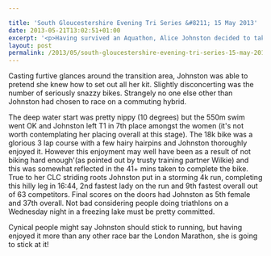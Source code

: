 ```yaml
---

title: 'South Gloucestershire Evening Tri Series &#8211; 15 May 2013'
date: 2013-05-21T13:02:51+01:00
excerpt: '<p>Having survived an Aquathon, Alice Johnston decided to take the plunge and take on the first event in the South Glos Tri Series on Wednesday night (anything to get out of 200m intervals).</p>'
layout: post
permalink: /2013/05/south-gloucestershire-evening-tri-series-15-may-2013/
---
```

Casting furtive glances around the transition area, Johnston was able to pretend she knew how to set out all her kit. Slightly disconcerting was the number of seriously snazzy bikes. Strangely no one else other than Johnston had chosen to race on a commuting hybrid.

The deep water start was pretty nippy (10 degrees) but the 550m swim went OK and Johnston left T1 in 7th place amongst the women (it's not worth contemplating her placing overall at this stage). The 18k bike was a glorious 3 lap course with a few hairy hairpins and Johnston thoroughly enjoyed it. However this enjoyment may well have been as a result of not biking hard enough'(as pointed out by trusty training partner Wilkie) and this was somewhat reflected in the 41+ mins taken to complete the bike. True to her CLC striding roots Johnston put in a storming 4k run, completing this hilly leg in 16:44, 2nd fastest lady on the run and 9th fastest overall out of 63 competitors. Final scores on the doors had Johnston as 5th female and 37th overall. Not bad considering people doing triathlons on a Wednesday night in a freezing lake must be pretty committed.

Cynical people might say Johnston should stick to running, but having enjoyed it more than any other race bar the London Marathon, she is going to stick at it!